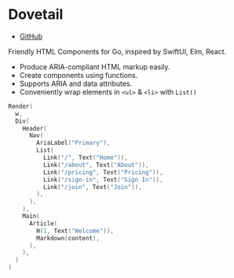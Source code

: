 # Dovetail

- [GitHub](https://github.com/RoyalIcing/Dovetail)

Friendly HTML Components for Go, inspired by SwiftUI, Elm, React.

- Produce ARIA-compliant HTML markup easily.
- Create components using functions.
- Supports ARIA and data attributes.
- Conveniently wrap elements in `<ul>` & `<li>` with `List()`

```go
Render(
  w,
  Div(
    Header(
      Nav(
        AriaLabel("Primary"),
        List(
          Link("/", Text("Home")),
          Link("/about", Text("About")),
          Link("/pricing", Text("Pricing")),
          Link("/sign-in", Text("Sign In")),
          Link("/join", Text("Join")),
        ),
      ),
    ),
    Main(
      Article(
        H(1, Text("Welcome")),
        Markdown(content),
      ),
    ),
  )
)
```
